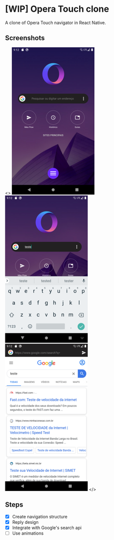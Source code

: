 # [WIP] Opera Touch clone
A clone of Opera Touch navigator in React Native.

## Screenshots

<>
<img src="https://github.com/mauriciosoares01/opera-touch-app-clone/blob/master/screenshots/Screenshot_1585699941.png?raw=true" width="270" height="480">
<img src="https://github.com/mauriciosoares01/opera-touch-app-clone/blob/master/screenshots/Screenshot_1585699950.png?raw=true" width="270" height="480">
<img src="https://github.com/mauriciosoares01/opera-touch-app-clone/blob/master/screenshots/Screenshot_1585699958.png?raw=true" width="270" height="480">
</>

## Steps
  - [x] Create navigation structure
  - [x] Reply design
  - [x] Integrate with Google's search api
  - [ ] Use animations
